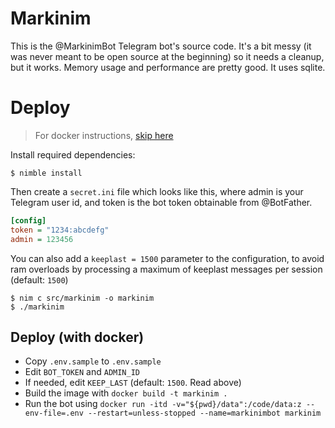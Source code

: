 # Markinim
This is the @MarkinimBot Telegram bot's source code. It's a bit messy (it was never meant to be open source at the beginning) so it needs a cleanup, but it works. Memory usage and performance are pretty good. It uses sqlite.

# Deploy
> For docker instructions, [skip here](#deploy-with-docker)

Install required dependencies:

```shell
$ nimble install
```

Then create a `secret.ini` file which looks like this, where admin is your Telegram user id, and token is the bot token obtainable from @BotFather.

```ini
[config]
token = "1234:abcdefg"
admin = 123456
```

You can also add a `keeplast = 1500` parameter to the configuration, to avoid ram overloads by processing a maximum of keeplast messages per session (default: `1500`)

```shell
$ nim c src/markinim -o markinim
$ ./markinim
```
## Deploy (with docker)
- Copy `.env.sample` to `.env.sample`
- Edit `BOT_TOKEN` and `ADMIN_ID`
- If needed, edit `KEEP_LAST` (default: `1500`. Read above)
- Build the image with `docker build -t markinim .`
- Run the bot using `docker run -itd -v="${pwd}/data":/code/data:z --env-file=.env --restart=unless-stopped --name=markinimbot markinim`
